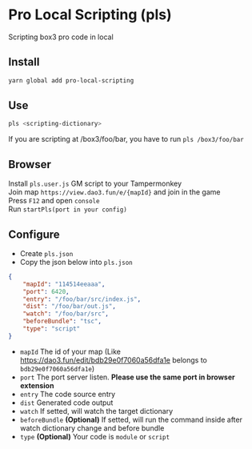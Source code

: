 # Pro Local Scripting (pls)

Scripting box3 pro code in local

## Install

```bash
yarn global add pro-local-scripting
```

## Use

```bash
pls <scripting-dictionary>
```

If you are scripting at /box3/foo/bar, you have to run `pls /box3/foo/bar`

## Browser

Install `pls.user.js` GM script to your Tampermonkey  
Join map `https://view.dao3.fun/e/{mapId}` and join in the game  
Press `F12` and open `console`  
Run `startPls(port in your config)`

## Configure

-   Create `pls.json`
-   Copy the json below into `pls.json`

```json
{
    "mapId": "114514eeaaa",
    "port": 6420,
    "entry": "/foo/bar/src/index.js",
    "dist": "/foo/bar/out.js",
    "watch": "/foo/bar/src",
    "beforeBundle": "tsc",
    "type": "script"
}
```

-   `mapId` The id of your map (Like <https://dao3.fun/edit/bdb29e0f7060a56dfa1e> belongs to `bdb29e0f7060a56dfa1e`)
-   `port` The port server listen. **Please use the same port in browser extension**
-   `entry` The code source entry
-   `dist` Generated code output
-   `watch` If setted, will watch the target dictionary
-   `beforeBundle` **(Optional)** If setted, will run the command inside after watch dictionary change and before bundle
-   `type` **(Optional)** Your code is `module` or `script`
